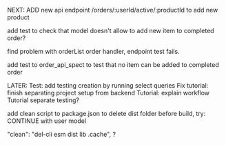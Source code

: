 NEXT:
ADD new api endpoint /orders/:userId/active/:productId to add new product


add test to check that model doesn't allow to add new item to completed order?

find problem with orderList order handler, endpoint test fails.

add test to order_api_spect to test that no item can be added to completed order


LATER:
Test: add testing creation by running select queries
Fix tutorial: finish separating project setup from backend
Tutorial: explain workflow
Tutorial separate testing?

add clean script to package.json to delete dist folder before build, try:
CONTINUE with user model



"clean": "del-cli esm dist lib .cache", ?